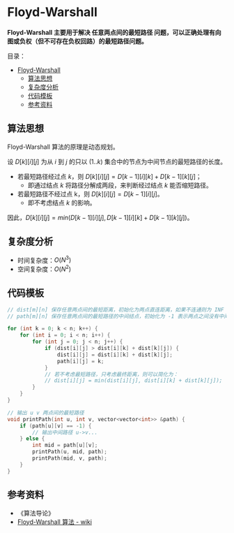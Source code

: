 # Floyd-Warshall

**Floyd-Warshall 主要用于解决 任意两点间的最短路径 问题，可以正确处理有向图或负权（但不可存在负权回路）的最短路径问题。**

目录：

- [Floyd-Warshall](#floyd-warshall)
  - [算法思想](#算法思想)
  - [复杂度分析](#复杂度分析)
  - [代码模板](#代码模板)
  - [参考资料](#参考资料)

## 算法思想

Floyd-Warshall 算法的原理是动态规划。

设 $D[k][i][j]$ 为从 $i$ 到 $j$ 的只以 $(1..k)$ 集合中的节点为中间节点的最短路径的长度。

* 若最短路径经过点 $k$，则 $D[k][i][j] = D[k - 1][i][k] + D[k - 1][k][j]$；
  * 即通过结点 $k$ 将路径分解成两段，来判断经过结点 $k$ 能否缩短路径。
* 若最短路径不经过点 k，则 $D[k][i][j] = D[k - 1][i][j]$。
  * 即不考虑结点 $k$ 的影响。

因此，$D[k][i][j] = min(D[k - 1][i][j], D[k - 1][i][k] + D[k - 1][k][j])$。

## 复杂度分析

* 时间复杂度：$O(N^3)$
* 空间复杂度：$O(N^2)$

## 代码模板

```C++
// dist[m][n] 保存任意两点间的最短距离，初始化为两点直连距离，如果不连通则为 INF
// path[m][n] 保存任意两点间的最短路径的中间结点，初始化为 -1 表示两点之间没有中间结点

for (int k = 0; k < n; k++) {
    for (int i = 0; i < n; i++) {
        for (int j = 0; j < n; j++) {
            if (dist[i][j] > dist[i][k] + dist[k][j]) {
                dist[i][j] = dist[i][k] + dist[k][j];
                path[i][j] = k;
            }
            // 若不考虑最短路径，只考虑最终距离，则可以简化为：
            // dist[i][j] = min(dist[i][j], dist[i][k] + dist[k][j]);
        }  
    }
}

// 输出 u v 两点间的最短路径
void printPath(int u, int v, vector<vector<int>> &path) {
    if (path[u][v] == -1) {
        // 输出中间路径 u->v...
    } else {
        int mid = path[u][v];
        printPath(u, mid, path);
        printPath(mid, v, path);
    }
}
```

## 参考资料

* 《算法导论》
* [Floyd-Warshall 算法 - wiki](https://zh.wikipedia.org/wiki/Floyd-Warshall%E7%AE%97%E6%B3%95)

